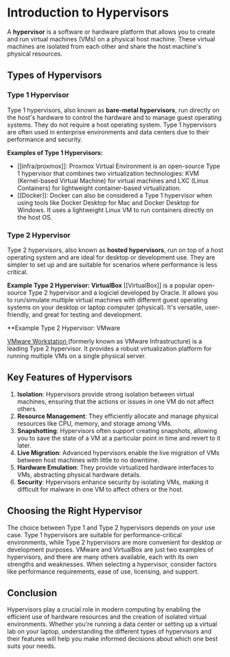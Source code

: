 # Introduction to Hypervisors 
A **hypervisor** is a software or hardware platform that allows you to create and run virtual machines (VMs) on a physical host machine. These virtual machines are isolated from each other and share the host machine's physical resources. 
## Types of Hypervisors 
### Type 1 Hypervisor 
Type 1 hypervisors, also known as **bare-metal hypervisors**, run directly on the host's hardware to control the hardware and to manage guest operating systems. They do not require a host operating system. Type 1 hypervisors are often used in enterprise environments and data centers due to their performance and security. 

**Examples of Type 1 Hypervisors:**

- [[infra/proxmox]]: Proxmox Virtual Environment is an open-source Type 1 hypervisor that combines two virtualization technologies: KVM (Kernel-based Virtual Machine) for virtual machines and LXC (Linux Containers) for lightweight container-based virtualization.
- [[Docker]]: Docker can also be considered a Type 1 hypervisor when using tools like Docker Desktop for Mac and Docker Desktop for Windows. It uses a lightweight Linux VM to run containers directly on the host OS.
### Type 2 Hypervisor 
Type 2 hypervisors, also known as **hosted hypervisors**, run on top of a host operating system and are ideal for desktop or development use. They are simpler to set up and are suitable for scenarios where performance is less critical. 

**Example Type 2 Hypervisor: VirtualBox** 
[[VirtualBox]] is a popular open-source Type 2 hypervisor and a logiciel developed by Oracle. It allows you to run/simulate multiple virtual machines with different guest operating systems on your desktop or laptop computer (physical). It's versatile, user-friendly, and great for testing and development. 

**Example Type 2 Hypervisor: VMware

[VMware Workstation ](obsidian://open?vault=tech&file=infra%2FVMware%20Workstation) (formerly known as VMware Infrastructure) is a leading Type 2 hypervisor. It provides a robust virtualization platform for running multiple VMs on a single physical server. 
## Key Features of Hypervisors 
1. **Isolation**: Hypervisors provide strong isolation between virtual machines, ensuring that the actions or issues in one VM do not affect others. 
2. **Resource Management**: They efficiently allocate and manage physical resources like CPU, memory, and storage among VMs. 
3. **Snapshotting**: Hypervisors often support creating snapshots, allowing you to save the state of a VM at a particular point in time and revert to it later. 
4. **Live Migration**: Advanced hypervisors enable the live migration of VMs between host machines with little to no downtime. 
5. **Hardware Emulation**: They provide virtualized hardware interfaces to VMs, abstracting physical hardware details. 
6. **Security**: Hypervisors enhance security by isolating VMs, making it difficult for malware in one VM to affect others or the host. 
## Choosing the Right Hypervisor 
The choice between Type 1 and Type 2 hypervisors depends on your use case. Type 1 hypervisors are suitable for performance-critical environments, while Type 2 hypervisors are more convenient for desktop or development purposes. VMware and VirtualBox are just two examples of hypervisors, and there are many others available, each with its own strengths and weaknesses. When selecting a hypervisor, consider factors like performance requirements, ease of use, licensing, and support. 
## Conclusion 
Hypervisors play a crucial role in modern computing by enabling the efficient use of hardware resources and the creation of isolated virtual environments. Whether you're running a data center or setting up a virtual lab on your laptop, understanding the different types of hypervisors and their features will help you make informed decisions about which one best suits your needs.